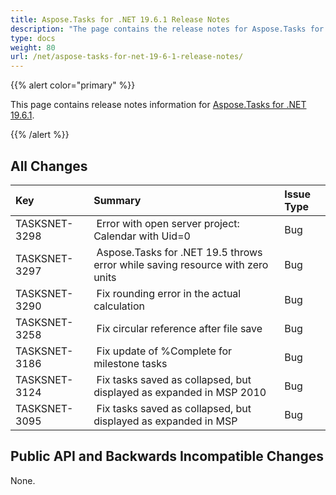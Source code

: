 ```yaml
---
title: Aspose.Tasks for .NET 19.6.1 Release Notes
description: "The page contains the release notes for Aspose.Tasks for .NET 19.6.1."
type: docs
weight: 80
url: /net/aspose-tasks-for-net-19-6-1-release-notes/
---
```


{{% alert color="primary" %}} 

This page contains release notes information for [Aspose.Tasks for .NET 19.6.1](https://downloads.aspose.com/tasks/net/new-releases/aspose.tasks-for-.net-19.6.1/).

{{% /alert %}} 
## **All Changes**

|**Key**|**Summary**|**Issue Type**|
| :- | :- | :- |
|TASKSNET-3298 | Error with open server project: Calendar with Uid=0 |Bug |
|TASKSNET-3297 | Aspose.Tasks for .NET 19.5 throws error while saving resource with zero units |Bug |
|TASKSNET-3290 | Fix rounding error in the actual calculation |Bug |
|TASKSNET-3258 | Fix circular reference after file save |Bug |
|TASKSNET-3186 | Fix update of %Complete for milestone tasks |Bug |
|TASKSNET-3124 | Fix tasks saved as collapsed, but displayed as expanded in MSP 2010 |Bug |
|TASKSNET-3095 | Fix tasks saved as collapsed, but displayed as expanded in MSP |Bug |

## **Public API and Backwards Incompatible Changes**
None.
